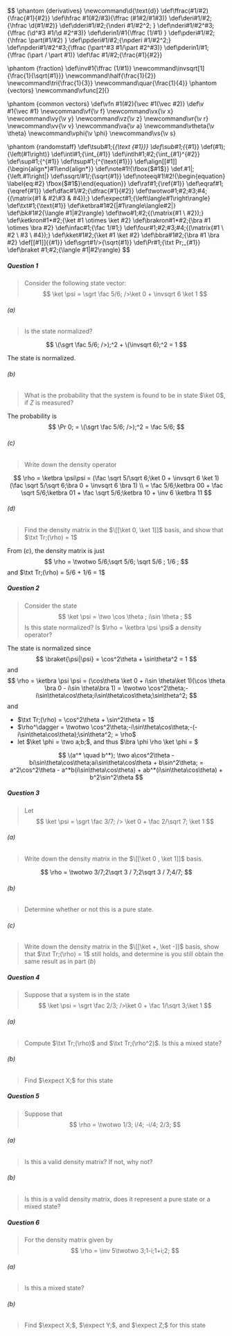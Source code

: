 $$
\phantom {derivatives}
\newcommand\d{\text{d}}
\def\ffrac(#1/#2){\frac{#1}{#2}}
\def\hfrac #1(#2/#3){\ffrac (#1#2/#1#3)}
\def\deri#1/#2;{\hfrac \d(#1/#2)}
\def\dderi#1/#2;{\nderi #1/#2^2; }
\def\nderi#1/#2^#3;{\ffrac (\d^#3 #1/\d #2^#3)}
\def\derin1/#1{\ffrac (1/#1) }
\def\pderi#1/#2;{\hfrac \part(#1/#2) }
\def\ppderi#1/#2;{\npderi #1/#2^2;}
\def\npderi#1/#2^#3;{\ffrac (\part^#3 #1/\part #2^#3)}
\def\pderin1/#1;{\ffrac (\part / \part #1)}
\def\fac #1/#2;{\frac{#1}{#2}}

\phantom {fraction}
\def\inv#1{\ffrac (1/#1)}
\newcommand\invsqrt[1]{\frac{1}{\sqrt{#1}}}
\newcommand\half{\frac{1}{2}}
\newcommand\tri{\frac{1}{3}}
\newcommand\quar{\frac{1}{4}}
\phantom {vectors}
\newcommand\vfunc[2]{}

\phantom {common vectors}
\def\vfn #1(#2){\vec #1(\vec #2)}
\def\v #1{\vec #1}
\newcommand\vf{\v f}
\newcommand\vx{\v x}
\newcommand\vy{\v y}
\newcommand\vz{\v z}
\newcommand\vr{\v r}
\newcommand\vv{\v v}
\newcommand\va{\v a}
\newcommand\vtheta{\v \theta}
\newcommand\vphi{\v \phi}
\newcommand\vs{\v s}

\phantom {randomstaff}
\def\tsub#1;{_{\text {#1}}}
\def\sub#1;{_{#1}}
\def\(#1);{\left(#1\right)}
\def\intl#1;{\int_{#1}}
\def\intlh#1;#2;{\int_{#1}^{#2}}
\def\sup#1;{^{#1}}
\def\tsup#1;{^{\text{#1}}}
\def\align[[#1]]{\begin{align*}#1\end{align*}}
\def\note#1!{\fbox{$#1$}}
\def\.#1|;{\left.#1\right|}
\def\ssqrt/#1/;{\sqrt{#1}}
\def\noteeq#1!#2!{\begin{equation} \label{eq:#2} \fbox{$#1$}\end{equation}}
\def\raf#1;{\ref{#1}}
\def\eqraf#1;{\eqref{#1}}
\def\dfac#1/#2;{\dfrac{#1}{#2}}
\def\twotwo#1;#2;#3;#4;{\(\matrix{#1 & #2\\#3 & #4});}
\def\expect#1;{\left\langle#1\right\rangle}
\def\txt#1;{\text{#1}}
\def\ketbra#1#2{|#1\rangle\langle#2|}
\def\bk#1#2{\langle #1|#2\rangle}
\def\two#1;#2;{\(\matrix{#1 \\ #2});}
\def\ketkron#1*#2;{\ket #1 \otimes \ket #2}
\def\brakron#1*#2;{\bra #1 \otimes \bra #2}
\def\infac#1;{\fac 1/#1;}
\def\four#1;#2;#3;#4;{\(\matrix{#1 \\ #2 \\ #3 \\ #4});}
\def\kket#1#2;{\ket #1 \ket #2}
\def\bbra#1#2;{\bra #1 \bra #2}
\def\[[#1]]{\{#1\}}
\def\sgrt#1/>{\sqrt{#1}}
\def\Pr#1;{\txt Pr;_{#1}}
\def\braket #1;#2;{\langle #1|#2\rangle}
$$

##### Question 1

>Consider the following state vector:
>$$
>\ket \psi = \sgrt \fac 5/6; />\ket 0 + \invsqrt 6 \ket 1
>$$

###### (a)

>Is the state normalized?

$$
\(\sgrt \fac 5/6; />);^2 + \(\invsqrt 6);^2 = 1
$$

The state is normalized.

###### (b)

>What is the probability that the system is found to be in state $\ket 0$, if $Z$ is measured?

The probability is
$$
\Pr 0; = \(\sgrt \fac 5/6; />);^2 = \fac 5/6;
$$

###### (c)

>Write down the density operator

$$
\rho = \ketbra \psi\psi = (\fac \sqrt 5/\sqrt 6;\ket 0 + \invsqrt 6 \ket 1)(\fac \sqrt 5/\sqrt 6;\bra 0 + \invsqrt 6 \bra 1) \\
= \fac 5/6;\ketbra 00 + \fac \sqrt 5/6;\ketbra 01 + \fac \sqrt 5/6;\ketbra 10 + \inv 6 \ketbra 11
$$

###### (d)

>Find the density matrix in the $\[[\ket 0, \ket 1]]$ basis, and show that $\txt Tr;(\rho) = 1$

From $(c)$, the density matrix is just
$$
\rho = \twotwo 5/6;\sqrt 5/6; \sqrt 5/6 ; 1/6 ;
$$
and $\txt Tr;(\rho) = 5/6 + 1/6 = 1$

##### Question 2

>Consider the state
>$$
>\ket \psi = \two \cos \theta ; i\sin \theta ;
>$$
>Is this state normalized? Is $\rho = \ketbra \psi \psi$ a density operator?

The state is normalized since
$$
\braket{\psi|\psi} = \cos^2\theta + \sin\theta^2 = 1
$$
and
$$
\rho = \ketbra \psi \psi = (\cos\theta \ket 0 + i\sin \theta\ket 1)(\cos \theta \bra 0 - i\sin \theta\bra 1) = \twotwo \cos^2\theta;-i\sin\theta\cos\theta;i\sin\theta\cos\theta;\sin\theta^2;
$$
and

* $\txt Tr;(\rho) = \cos^2\theta + \sin^2\theta = 1$
* $\rho^\dagger = \twotwo \cos^2\theta;-i\sin\theta\cos\theta;-(-i\sin\theta\cos\theta);\sin\theta^2; = \rho$
* let $\ket \phi = \two a;b;$, and thus $\bra \phi \rho \ket \phi = $

$$
\(a^* \quad b^*); \two a\cos^2\theta - bi\sin\theta\cos\theta;ai\sin\theta\cos\theta + b\sin^2\theta;
= a^2\cos^2\theta - a^*b(i\sin\theta\cos\theta) + ab^*(i\sin\theta\cos\theta) + b^2\sin^2\theta 
$$





##### Question 3

>Let
>$$
>\ket \psi = \sgrt \fac 3/7; /> \ket 0 + \fac 2/\sqrt 7; \ket 1
>$$

###### (a)

>Write down the density matrix in the $\[[\ket 0 , \ket 1]]$ basis.

$$
\rho = \twotwo 3/7;2\sqrt 3 / 7;2\sqrt 3 / 7;4/7;
$$

###### (b)

>Determine whether or not this is a pure state.



###### (c)

>Write down the density matrix in the $\[[\ket +, \ket -]]$ basis, show that $\txt Tr;(\rho) = 1$ still holds, and determine is you still obtain the same result as in part $(b)$

##### Question 4

>Suppose that a system is in the state
>$$
>\ket \psi = \sgrt \fac 2/3; />\ket 0 + \fac 1/\sqrt 3;\ket 1
>$$

###### (a)

>Compute $\txt Tr;(\rho)$ and $\txt Tr;(\rho^2)$. Is this a mixed state?

###### (b)

>Find $\expect X;$ for this state

##### Question 5

>Suppose that
>$$
>\rho = \twotwo 1/3; i/4; -i/4; 2/3;
>$$

###### (a)

>Is this a valid density matrix? If not, why not?

###### (b)

>Is this is a valid density matrix, does it represent a pure state or a mixed state?

##### Question 6

>For the density matrix given by
>$$
>\rho = \inv 5\twotwo 3;1-i;1+i;2;
>$$

###### (a)

> Is this a mixed state?

###### (b)

>Find $\expect X;$, $\expect Y;$, and $\expect Z;$ for this state